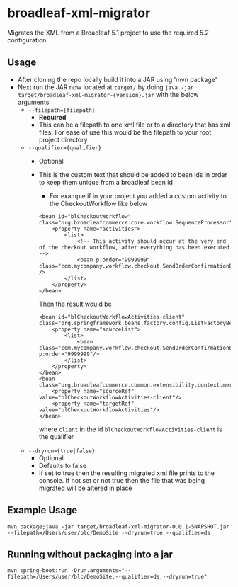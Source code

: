 # broadleaf-xml-migrator
Migrates the XML from a Broadleaf 5.1 project to use the required 5.2 configuration

## Usage
- After cloning the repo locally build it into a JAR using 'mvn package'
- Next run the JAR now located at `target/` by doing `java -jar target/broadleaf-xml-migrator-{version}.jar` with the below arguments
    - `--filepath={filepath}`
        - **Required**
        - This can be a filepath to one xml file or to a directory that has xml files. For ease of use this would be the filepath to your root project directory
    - `--qualifier={qualifier}`
        - Optional
        - This is the custom text that should be added to bean ids in order to keep them unique from a broadleaf bean id
            - For example if in your project you added a custom activity to the CheckoutWorkflow like below
            
            ```
            <bean id="blCheckoutWorkflow" class="org.broadleafcommerce.core.workflow.SequenceProcessor">
                <property name="activities">
                    <list>
                        <!-- This activity should occur at the very end of the checkout workflow, after everything has been executed -->
                        <bean p:order="9999999" class="com.mycompany.workflow.checkout.SendOrderConfirmationEmailActivity" />
                    </list>
                </property>
            </bean>
            ```
            Then the result would be
            ```
            <bean id="blCheckoutWorkflowActivities-client" class="org.springframework.beans.factory.config.ListFactoryBean">
                <property name="sourceList">
                    <list>
                        <bean class="com.mycompany.workflow.checkout.SendOrderConfirmationEmailActivity" p:order="9999999"/>
                    </list>
                </property>
            </bean>
            <bean class="org.broadleafcommerce.common.extensibility.context.merge.LateStageMergeBeanPostProcessor">
                <property name="sourceRef" value="blCheckoutWorkflowActivities-client"/>
                <property name="targetRef" value="blCheckoutWorkflowActivities"/>
            </bean>
            ```
            where `client` in the id `blCheckoutWorkflowActivities-client` is the qualifier
    - `--dryrun={true|false}`
        - Optional
        - Defaults to false
        - If set to true then the resulting migrated xml file prints to the console. If not set or not true then the file that was being migrated will be altered in place
        
## Example Usage
`mvn package;java -jar target/broadleaf-xml-migrator-0.0.1-SNAPSHOT.jar --filepath=/Users/user/blc/DemoSite --dryrun=true --qualifier=ds`

## Running without packaging into a jar
`mvn spring-boot:run -Drun.arguments="--filepath=/Users/user/blc/DemoSite,--qualifier=ds,--dryrun=true"`

